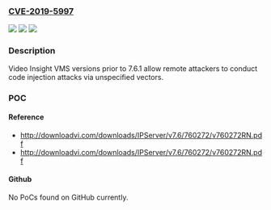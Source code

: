 ### [CVE-2019-5997](https://cve.mitre.org/cgi-bin/cvename.cgi?name=CVE-2019-5997)
![](https://img.shields.io/static/v1?label=Product&message=Video%20Insight%20VMS&color=blue)
![](https://img.shields.io/static/v1?label=Version&message=%3D%20prior%20to%207.6.1%20&color=brighgreen)
![](https://img.shields.io/static/v1?label=Vulnerability&message=Code%20injection&color=brighgreen)

### Description

Video Insight VMS versions prior to 7.6.1 allow remote attackers to conduct code injection attacks via unspecified vectors.

### POC

#### Reference
- http://downloadvi.com/downloads/IPServer/v7.6/760272/v760272RN.pdf
- http://downloadvi.com/downloads/IPServer/v7.6/760272/v760272RN.pdf

#### Github
No PoCs found on GitHub currently.

